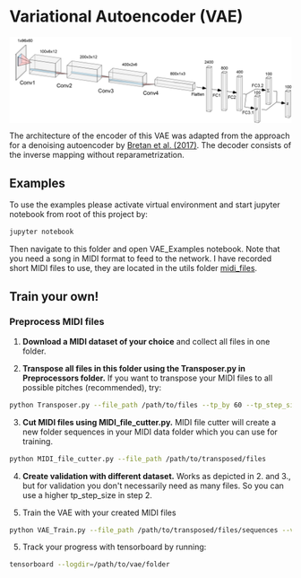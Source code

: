 # Variational Autoencoder (VAE)

<img align="center" src="../utils/imgs/vae_v2.png"><br>

The architecture of the encoder of this VAE was adapted from the approach for a denoising autoencoder by [Bretan et al. (2017)](https://arxiv.org/abs/1706.04486). The decoder consists of the inverse mapping without reparametrization.


## Examples
To use the examples please activate virtual environment and start jupyter notebook from root of this project by:
```bash
jupyter notebook
```
Then navigate to this folder and open VAE_Examples notebook. Note that you need a song in MIDI format to feed to the network. I have recorded short MIDI files to use, they are located in the utils folder [midi_files](https://github.com/Roboy/tss18-robotsinmusicalimprovisation/tree/master/utils/midi_files).


## Train your own!
### Preprocess MIDI files

1. **Download a MIDI dataset of your choice** and collect all files in one folder.

2. **Transpose all files in this folder using the Transposer.py in Preprocessors folder.** If you want to transpose your MIDI files to all possible pitches (recommended), try:
```bash
python Transposer.py --file_path /path/to/files --tp_by 60 --tp_step_size 1
```

3. **Cut MIDI files using MIDI_file_cutter.py.** MIDI file cutter will create a new folder sequences in your MIDI data folder which you can use for training.
```bash
python MIDI_file_cutter.py --file_path /path/to/transposed/files
```

4. **Create validation with different dataset.** Works as depicted in 2. and 3., but for validation you don't necessarily need as many files. So you can use a higher tp_step_size in step 2.

4. Train the VAE with your created MIDI files
```bash
python VAE_Train.py --file_path /path/to/transposed/files/sequences --validation_path /path/to/valid/files --model_name my_model_123
```

5. Track your progress with tensorboard by running:
```bash
tensorboard --logdir=/path/to/vae/folder
```
